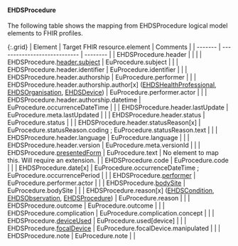 <!--
  Generated file. Do not edit.
-->

#### EHDSProcedure

The following table shows the mapping from EHDSProcedure logical model elements to FHIR profiles.

{:.grid}
| Element | Target FHIR resource.element | Comments |
| ------- | ---------------------------- | -------- |
| EHDSProcedure.header |  |  |
| EHDSProcedure.[header.subject](#ehdspatient) | EuProcedure.subject |  |
| EHDSProcedure.header.identifier | EuProcedure.identifier |  |
| EHDSProcedure.header.authorship | EuProcedure.performer |  |
| EHDSProcedure.header.authorship.author[x] ([EHDSHealthProfessional](#ehdshealthprofessional), [EHDSOrganisation](#ehdsorganisation), [EHDSDevice](#ehdsdevice)) | EuProcedure.performer.actor |  |
| EHDSProcedure.header.authorship.datetime | EuProcedure.occurrenceDateTime |  |
| EHDSProcedure.header.lastUpdate | EuProcedure.meta.lastUpdated |  |
| EHDSProcedure.header.status | EuProcedure.status |  |
| EHDSProcedure.header.statusReason[x] | EuProcedure.statusReason.coding ; EuProcedure.statusReason.text |  |
| EHDSProcedure.header.language | EuProcedure.language |  |
| EHDSProcedure.header.version | EuProcedure.meta.versionId |  |
| EHDSProcedure.[presentedForm](#ehdsattachment) | EuProcedure.text | No element to map this. Will require an extension. |
| EHDSProcedure.code | EuProcedure.code |  |
| EHDSProcedure.date[x] | EuProcedure.occurrenceDateTime ; EuProcedure.occurrencePeriod |  |
| EHDSProcedure.[performer](#ehdshealthprofessional) | EuProcedure.performer.actor |  |
| EHDSProcedure.[bodySite](StructureDefinition-EHDSBodyStructure.html) | EuProcedure.bodySite |  |
| EHDSProcedure.reason[x] ([EHDSCondition](#ehdscondition), [EHDSObservation](#ehdsobservation), [EHDSProcedure](#ehdsprocedure)) | EuProcedure.reason |  |
| EHDSProcedure.outcome | EuProcedure.outcome |  |
| EHDSProcedure.complication | EuProcedure.complication.concept |  |
| EHDSProcedure.[deviceUsed](#ehdsdevice) | EuProcedure.used[device] |  |
| EHDSProcedure.[focalDevice](#ehdsdevice) | EuProcedure.focalDevice.manipulated |  |
| EHDSProcedure.note | EuProcedure.note |  |

